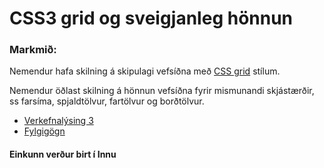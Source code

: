 # CSS3 grid og sveigjanleg hönnun

### Markmið:
Nemendur hafa skilning á skipulagi vefsíðna með [CSS grid](https://gridbyexample.com) stílum.

Nemendur öðlast skilning á hönnun vefsíðna fyrir mismunandi skjástærðir, ss farsíma, spjaldtölvur, fartölvur og borðtölvur.

* [Verkefnalýsing 3](Verkefni_3.pdf)
* [Fylgigögn](https://github.com/vefgrunnur/Namsefni/tree/main/Namsefni-3)



#### Einkunn verður birt í Innu



